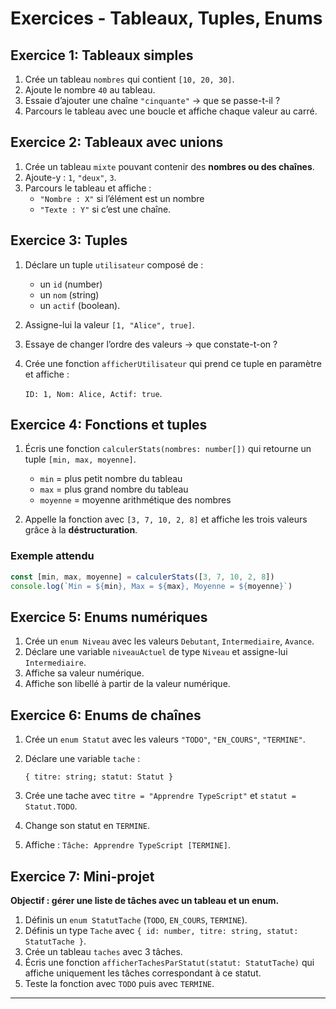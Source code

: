 # Exercices - Tableaux, Tuples, Enums

## Exercice 1: Tableaux simples

1. Crée un tableau `nombres` qui contient `[10, 20, 30]`.
2. Ajoute le nombre `40` au tableau.
3. Essaie d’ajouter une chaîne `"cinquante"` → que se passe-t-il ?
4. Parcours le tableau avec une boucle et affiche chaque valeur au carré.

## Exercice 2: Tableaux avec unions

1. Crée un tableau `mixte` pouvant contenir des **nombres ou des chaînes**.
2. Ajoute-y : `1`, `"deux"`, `3`.
3. Parcours le tableau et affiche :
    - `"Nombre : X"` si l’élément est un nombre
    - `"Texte : Y"` si c’est une chaîne.

## Exercice 3: Tuples

1. Déclare un tuple `utilisateur` composé de :
    - un `id` (number)
    - un `nom` (string)
    - un `actif` (boolean).
2. Assigne-lui la valeur `[1, "Alice", true]`.
3. Essaye de changer l’ordre des valeurs → que constate-t-on ?
4. Crée une fonction `afficherUtilisateur` qui prend ce tuple en paramètre et affiche :

   `ID: 1, Nom: Alice, Actif: true`.


## Exercice 4: Fonctions et tuples

1. Écris une fonction `calculerStats(nombres: number[])` qui retourne un tuple `[min, max, moyenne]`.

    * `min` = plus petit nombre du tableau
    * `max` = plus grand nombre du tableau
    * `moyenne` = moyenne arithmétique des nombres

2. Appelle la fonction avec `[3, 7, 10, 2, 8]` et affiche les trois valeurs grâce à la **déstructuration**.

### Exemple attendu

```ts
const [min, max, moyenne] = calculerStats([3, 7, 10, 2, 8])
console.log(`Min = ${min}, Max = ${max}, Moyenne = ${moyenne}`)
```

## Exercice 5: Enums numériques

1. Crée un `enum Niveau` avec les valeurs `Debutant`, `Intermediaire`, `Avance`.
2. Déclare une variable `niveauActuel` de type `Niveau` et assigne-lui `Intermediaire`.
3. Affiche sa valeur numérique.
4. Affiche son libellé à partir de la valeur numérique.

## Exercice 6: Enums de chaînes

1. Crée un `enum Statut` avec les valeurs `"TODO"`, `"EN_COURS"`, `"TERMINE"`.
2. Déclare une variable `tache` :

    ```tsx
    { titre: string; statut: Statut }
    
    ```

3. Crée une tache avec `titre = "Apprendre TypeScript"` et `statut = Statut.TODO`.
4. Change son statut en `TERMINE`.
5. Affiche : `Tâche: Apprendre TypeScript [TERMINE]`.

## Exercice 7: Mini-projet

**Objectif : gérer une liste de tâches avec un tableau et un enum.**

1. Définis un `enum StatutTache` (`TODO`, `EN_COURS`, `TERMINE`).
2. Définis un type `Tache` avec `{ id: number, titre: string, statut: StatutTache }`.
3. Crée un tableau `taches` avec 3 tâches.
4. Écris une fonction `afficherTachesParStatut(statut: StatutTache)` qui affiche uniquement les tâches correspondant à ce statut.
5. Teste la fonction avec `TODO` puis avec `TERMINE`.

---
